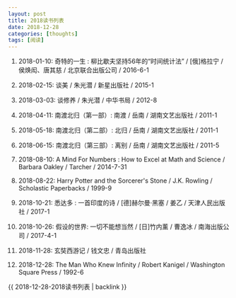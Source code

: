 ```yaml
---
layout: post
title: 2018读书列表
date: 2018-12-28
categories: [thoughts]
tags: [阅读]
---
```


1. 2018-01-10: 奇特的一生 : 柳比歇夫坚持56年的“时间统计法” / \[俄\]格拉宁 / 侯焕闳、唐其慈 / 北京联合出版公司 / 2016-6-1

2. 2018-02-15: 谈美 / 朱光潜 / 新星出版社 / 2015-1

3. 2018-03-03: 谈修养 / 朱光潜 / 中华书局 / 2012-8

4. 2018-04-11: 南渡北归（第一部）: 南渡 / 岳南 / 湖南文艺出版社 / 2011-1

5. 2018-05-18: 南渡北归（第二部）: 北归 / 岳南 / 湖南文艺出版社 / 2011-1

6. 2018-06-15: 南渡北归（第三部）: 离别 / 岳南 / 湖南文艺出版社 / 2011-5

7. 2018-08-10: A Mind For Numbers : How to Excel at Math and Science / Barbara Oakley / Tarcher / 2014-7-31

8. 2018-08-22: Harry Potter and the Sorcerer's Stone / J.K. Rowling / Scholastic Paperbacks / 1999-9

9. 2018-10-21: 悉达多 : 一首印度的诗 / \[德\]赫尔曼·黑塞 / 姜乙 / 天津人民出版社 / 2017-1

10. 2018-10-26: 假设的世界: 一切不能想当然 / \[日\]竹内薰 / 曹逸冰 / 南海出版公司 / 2017-4-1

11. 2018-11-28: 玄奘西游记 / 钱文忠 / 青岛出版社

12. 2018-12-28: The Man Who Knew Infinity / Robert Kanigel / Washington Square Press / 1992-6

{{ 2018-12-28-2018读书列表 | backlink }}

